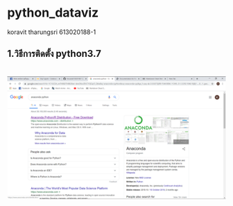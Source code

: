 # python_dataviz

koravit tharungsri 613020188-1 

## 1.วิธีการติดตั้ง python3.7
# ![alt text](Hw01.png)